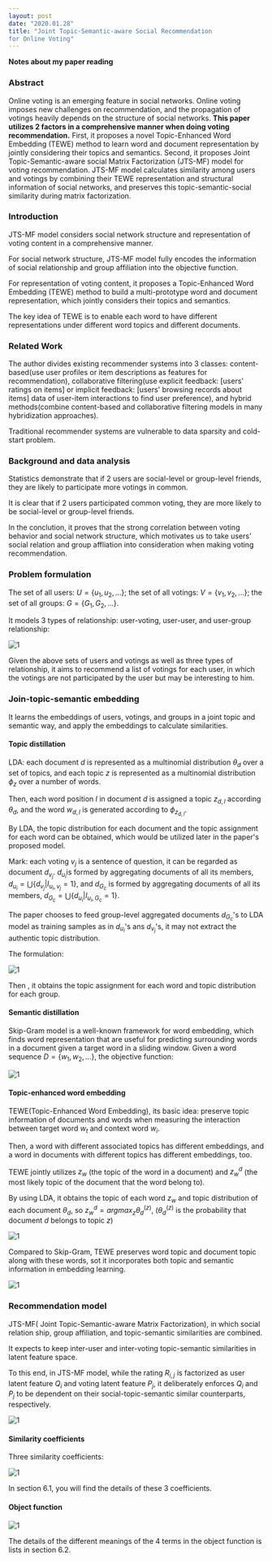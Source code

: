```yaml
---
layout: post
date: "2020.01.28"
title: "Joint Topic-Semantic-aware Social Recommendation
for Online Voting"
---
```


**Notes about my paper reading**

### Abstract

Online voting is an emerging feature in social networks. Online voting imposes new challenges on recommendation, and the propagation of votings heavily depends on the structure of social networks. **This paper utilizes 2 factors in a comprehensive manner when doing voting recommendation.** First,  it proposes a novel Topic-Enhanced Word Embedding (TEWE) method to learn word and document representation by jointly considering their topics and semantics. Second, it proposes  Joint Topic-Semantic-aware social Matrix Factorization (JTS-MF) model for voting recommendation. JTS-MF model calculates similarity among users and votings by combining their TEWE representation and structural information of social networks, and preserves this topic-semantic-social similarity during matrix factorization.

### Introduction

JTS-MF model considers social network structure and representation of voting content in a comprehensive manner. 

For social network structure, JTS-MF model fully encodes the information of social relationship and group affiliation into the objective function.

For representation of voting content, it proposes a Topic-Enhanced Word Embedding (TEWE) method to build a multi-prototype word and document representation, which jointly considers their topics and semantics.

The key idea of TEWE is to enable each word to have different representations under different word topics and different documents.

### Related Work

The author divides existing recommender systems into 3 classes: content-based(use user profiles or item descriptions as features for recommendation), collaborative filtering(use explicit feedback: [users' ratings on items] or implicit feedback: [users' browsing records about items] data of user-item interactions to find user preference), and hybrid methods(combine content-based and collaborative filtering models in many hybridization approaches).

Traditional recommender systems are vulnerable to data sparsity and cold-start problem.

### Background and data analysis

Statistics demonstrate that if 2 users are social-level or group-level friends, they are likely to participate more votings in common.

It is clear that if 2 users participated common voting, they are more likely to be social-level or group-level friends.

In the conclution, it proves that the strong correlation between voting behavior and social network structure, which motivates us to take users’ social relation and group affliation into consideration when making voting recommendation.

### Problem formulation

The set of all users: $U=\{u_1,u_2,...\}$; the set of all votings: $V=\{v_1,v_2,...\}$; the set of all groups: $G=\{G_1,G_2,...\}$. 

It models 3 types of relationship: user-voting, user-user, and user-group relationship:

![1](./res/2020-01-28/1.PNG)

Given the above sets of users and votings as well as three types of relationship, it aims to recommend a list of votings for each user, in which the votings are not participated by the user but may be interesting to him.

### Join-topic-semantic embedding

It learns the embeddings of users, votings, and groups in a joint topic and semantic way, and apply the embeddings to calculate similarities.

#### Topic distillation

LDA: each document $d$ is represented as a multinomial distribution $\theta_d$ over a set of topics, and each topic $z$ is represented as a multinomial distribution $\phi_z$ over a number of words.

Then, each word position $l$ in document $d$ is assigned a topic $z_{d,l}$ according $\theta_d$, and the word $w_{d,l}$ is generated according to $\phi_{z_{d,l}}$. 

By LDA, the topic distribution for each document and the topic assignment for each word can be obtained, which would be utilized later in the paper's proposed model.

Mark: each voting $v_j$ is a sentence of question, it can be regarded as document $d_{v_j}$. $d_{u_i}$is formed by aggregating documents of all its members, $d_{u_i}=\bigcup\{d_{v_j}|I_{u_i,v_j}=1\}$, and $d_{G_c}$ is formed by aggregating documents of all its members, $d_{G_c}=\bigcup\{d_{u_i}|I_{u_i,G_c}=1\}$.

The paper chooses to feed group-level aggregated documents $d_{G_c}$'s to LDA model as training samples as in $d_{u_i}$'s ans $d_{v_j}$'s, it may not extract the authentic topic distribution.

The formulation:

![1](./res/2020-01-28/2.PNG)

Then , it obtains the topic assignment for each word and topic distribution for each group.

#### Semantic distillation

Skip-Gram model is a well-known framework for word embedding, which finds word representation that are useful for predicting surrounding words in a document given a target word in a sliding window. Given a word sequence $D=\{w_1,w_2,...\}$, the objective function:

![1](./res/2020-01-28/3.PNG)

#### Topic-enhanced word embedding

TEWE(Topic-Enhanced Word Embedding), its basic idea: preserve topic information of documents and words when measuring the interaction between target word $w_t$ and context word $w_i$. 

Then, a word with different associated topics has different embeddings, and a word in documents with different topics has different embeddings, too.

TEWE jointly utilizes $z_w$ (the topic of the word in a document) and $z_{w}^d$ (the most likely topic of the document that the word belong to).

By using LDA, it obtains the topic of each word $z_w$ and topic distribution of each document $\theta_d$, so $z_w^d=argmax_z \theta_d^{(z)}$, ($\theta_d^{(z)}$ is the probability that document $d$ belongs to topic $z$)  

![1](./res/2020-01-28/4.PNG)

Compared to Skip-Gram, TEWE preserves word topic and document topic along with these words, sot it incorporates both topic and semantic information in embedding learning.

![1](./res/2020-01-28/5.PNG)

### Recommendation model

JTS-MF( Joint Topic-Semantic-aware Matrix Factorization), in which social relation ship, group affiliation, and topic-semantic similarities are combined.

It expects to keep inter-user and inter-voting topic-semantic similarities in latent feature space.

To this end, in JTS-MF model, while the rating $R_{i,j}$ is factorized as user latent feature $Q_i$ and voting latent feature $P_j$, it deliberately enforces $Q_i$ and $P_j$ to be dependent on their social-topic-semantic similar counterparts, respectively.

![1](./res/2020-01-28/6.PNG)

#### Similarity coefficients

Three similarity coefficients:

![1](./res/2020-01-28/7.PNG)

In section 6.1, you will find the details of these 3 coefficients.

#### Object function

![1](./res/2020-01-28/8.PNG)

The details of the different meanings of the 4 terms in the object function is lists in section 6.2.





